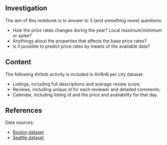 ## Investigation

The aim of this notebook is to answer to 3 (and something more) questions:

* How the price rates changes during the year? Local maximum/minimum or spike?
* Anythings about the properties that affects the base price rates?
* Is it possible to predict price rates by means of the available data? 

## Content

The following Airbnb activity is included in AirBnB per city dataset: 
* Listings, including full descriptions and average review score;
* Reviews, including unique id for each reviewer and detailed comments;
* Calendar, including listing id and the price and availability for that day.

## References

Data sources:  
* [Boston dataset](https://www.kaggle.com/airbnb/boston)  
* [Seattle dataset](https://www.kaggle.com/airbnb/seattle)
